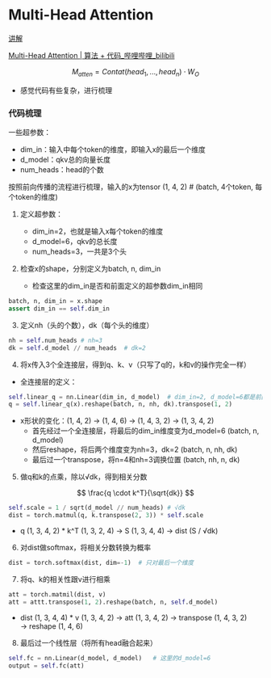 # Multi-Head Attention

[讲解](https://u5rpni.axshare.com/?id=4ak987&p=multi-head-attention&sc=3&g=1)

[Multi-Head Attention | 算法 + 代码_哔哩哔哩_bilibili](https://www.bilibili.com/video/BV1gV4y167rS/?spm_id_from=333.788&vd_source=78a547131858b1310aa0cefdfdab4b71)


$$
M_{atten} = Contat(head_1, ... , head_n) \cdot W_O
$$

* 感觉代码有些复杂，进行梳理

### 代码梳理

一些超参数：

* dim_in：输入中每个token的维度，即输入x的最后一个维度
* d_model：qkv总的向量长度
* num_heads：head的个数

按照前向传播的流程进行梳理，输入的x为tensor (1, 4, 2)	# (batch, 4个token, 每个token的维度)

1. 定义超参数：
   * dim_in=2，也就是输入x每个token的维度
   * d_model=6，qkv的总长度
   * num_heads=3，一共是3个头

2. 检查x的shape，分别定义为batch, n, dim_in
   * 检查这里的dim_in是否和前面定义的超参数dim_in相同

```python
batch, n, dim_in = x.shape
assert dim_in == self.dim_in
```

3. 定义nh（头的个数），dk（每个头的维度）

```python
nh = self.num_heads	# nh=3
dk = self.d_model // num_heads	# dk=2
```

4. 将x传入3个全连接层，得到q、k、v（只写了q的，k和v的操作完全一样）

* 全连接层的定义：

```python
self.linear_q = nn.Linear(dim_in, d_model)	# dim_in=2, d_model=6都是前面定义的超参数
q = self.linear_q(x).reshape(batch, n, nh, dk).transpose(1, 2)
```

* x形状的变化：(1, 4, 2) &rarr; (1, 4, 6) &rarr; (1, 4, 3, 2) &rarr; (1, 3, 4, 2)
  * 首先经过一个全连接层，将最后的dim_in维度变为d_model=6	(batch, n, d_model)
  * 然后reshape，将后两个维度变为nh=3，dk=2                               (batch, n, nh, dk)
  * 最后过一个transpose，将n=4和nh=3调换位置                              (batch, nh, n, dk)

5. 做q和k的点乘，除以√dk，得到相关分数

$$
\frac{q \cdot k^T}{\sqrt{dk}}
$$

```python
self.scale = 1 / sqrt(d_model // num_heads)	# √dk
dist = torch.matmul(q, k.transpose(2, 3)) * self.scale
```

* q (1, 3, 4, 2) * k^T (1, 3, 2, 4) &rarr; S (1, 3, 4, 4) &rarr; dist (S / √dk)

6. 对dist做softmax，将相关分数转换为概率

```python
dist = torch.softmax(dist, dim=-1)	# 只对最后一个维度
```

7. 将q、k的相关性跟v进行相乘

```python
att = torch.matmil(dist, v)
att = attt.transpose(1, 2).reshape(batch, n, self.d_model)
```

* dist (1, 3, 4, 4) * v (1, 3, 4, 2) &rarr; att (1, 3, 4, 2) &rarr; transpose (1, 4, 3, 2) &rarr; reshape (1, 4, 6)

8. 最后过一个线性层（将所有head融合起来）

```python
self.fc = nn.Linear(d_model, d_model)	# 这里的d_model=6
output = self.fc(att)	
```

